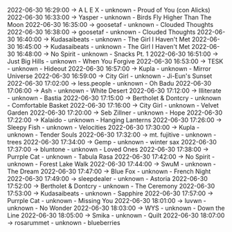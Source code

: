 2022-06-30 16:29:00 -> A L E X - unknown - Proud of You (con Alicks)
2022-06-30 16:33:00 -> Yasper - unknown - Birds Fly Higher Than The Moon
2022-06-30 16:35:00 -> goosetaf - unknown - Clouded Thoughts
2022-06-30 16:38:00 -> goosetaf - unknown - Clouded Thoughts
2022-06-30 16:40:00 -> Kudasaibeats - unknown - The Girl I Haven't Met
2022-06-30 16:45:00 -> Kudasaibeats - unknown - The Girl I Haven't Met
2022-06-30 16:48:00 -> No Spirit - unknown - Snacks Pt. 1
2022-06-30 16:51:00 -> Just Big Hills - unknown - When You Forgive
2022-06-30 16:53:00 -> TESK - unknown - Hideout
2022-06-30 16:57:00 -> Kupla - unknown - Mirror Universe
2022-06-30 16:59:00 -> City Girl - unknown - Ji-Eun's Sunset
2022-06-30 17:02:00 -> less.people - unknown - Oh Badu
2022-06-30 17:06:00 -> Ash - unknown - White Desert
2022-06-30 17:12:00 -> Illiterate - unknown - Bastia
2022-06-30 17:15:00 -> Bertholet & Dontcry - unknown - Comfortable Basket
2022-06-30 17:16:00 -> City Girl - unknown - Velvet Garden
2022-06-30 17:20:00 -> Seb Zillner - unknown - Hope
2022-06-30 17:22:00 -> Kalaido - unknown - Hanging Lanterns
2022-06-30 17:26:00 -> Sleepy Fish - unknown - Velocities
2022-06-30 17:30:00 -> Kupla - unknown - Tender Souls
2022-06-30 17:32:00 -> mt. fujitive - unknown - trees
2022-06-30 17:34:00 -> Gemp - unknown - winter sax
2022-06-30 17:37:00 -> bluntone - unknown - Loved Ones
2022-06-30 17:38:00 -> Purrple Cat - unknown - Tabula Rasa
2022-06-30 17:42:00 -> No Spirit - unknown - Forest Lake Walk
2022-06-30 17:44:00 -> SwuM - unknown - The Dream
2022-06-30 17:47:00 -> Blue Fox - unknown - French Night
2022-06-30 17:49:00 -> sleepdealer - unknown - Astoria
2022-06-30 17:52:00 -> Bertholet & Dontcry - unknown - The Ceremony
2022-06-30 17:53:00 -> Kudasaibeats - unknown - Sapphire
2022-06-30 17:57:00 -> Purrple Cat - unknown - Missing You
2022-06-30 18:01:00 -> luvwn - unknown - No Wonder
2022-06-30 18:03:00 -> WYS - unknown - Down the Line
2022-06-30 18:05:00 -> Smika - unknown - Quilt
2022-06-30 18:07:00 -> rosarummet - unknown - blueberries
